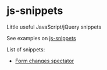 js-snippets
===========

Little useful JavaScript/jQuery snippets

See examples on [js-snippets](http://vmelnik-ukraine.github.com/js-snippets/)

List of snippets:

* [Form changes spectator](https://github.com/vmelnik-ukraine/js-snippets/blob/master/scripts/form-spectator.js)
